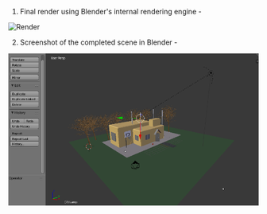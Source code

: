 
1. Final render using Blender's internal rendering engine - 


![Render](https://github.com/Asutosh11/House-with-basketball-court/blob/master/render.png "")


2. Screenshot of the completed scene in Blender - 


![Scene](https://github.com/Asutosh11/House-with-basketball-court/blob/master/blender-work-screenshot.PNG "")
